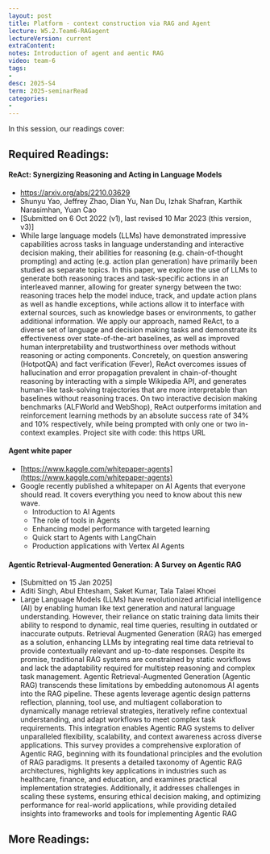 ```yaml
---
layout: post
title: Platform - context construction via RAG and Agent
lecture: W5.2.Team6-RAGagent
lectureVersion: current
extraContent: 
notes: Introduction of agent and aentic RAG
video: team-6
tags:
- 
desc: 2025-S4
term: 2025-seminarRead
categories:
- 
---
```



In this session, our readings cover: 

## Required Readings: 



#### ReAct: Synergizing Reasoning and Acting in Language Models
+ https://arxiv.org/abs/2210.03629
+ Shunyu Yao, Jeffrey Zhao, Dian Yu, Nan Du, Izhak Shafran, Karthik Narasimhan, Yuan Cao
+ [Submitted on 6 Oct 2022 (v1), last revised 10 Mar 2023 (this version, v3)]
+ While large language models (LLMs) have demonstrated impressive capabilities across tasks in language understanding and interactive decision making, their abilities for reasoning (e.g. chain-of-thought prompting) and acting (e.g. action plan generation) have primarily been studied as separate topics. In this paper, we explore the use of LLMs to generate both reasoning traces and task-specific actions in an interleaved manner, allowing for greater synergy between the two: reasoning traces help the model induce, track, and update action plans as well as handle exceptions, while actions allow it to interface with external sources, such as knowledge bases or environments, to gather additional information. We apply our approach, named ReAct, to a diverse set of language and decision making tasks and demonstrate its effectiveness over state-of-the-art baselines, as well as improved human interpretability and trustworthiness over methods without reasoning or acting components. Concretely, on question answering (HotpotQA) and fact verification (Fever), ReAct overcomes issues of hallucination and error propagation prevalent in chain-of-thought reasoning by interacting with a simple Wikipedia API, and generates human-like task-solving trajectories that are more interpretable than baselines without reasoning traces. On two interactive decision making benchmarks (ALFWorld and WebShop), ReAct outperforms imitation and reinforcement learning methods by an absolute success rate of 34% and 10% respectively, while being prompted with only one or two in-context examples. Project site with code: this https URL




#### Agent white paper 
+ [https://www.kaggle.com/whitepaper-agents](https://www.kaggle.com/whitepaper-agents)
+  Google recently published a whitepaper on AI Agents that everyone should read. It covers everything you need to know about this new wave.
	- Introduction to AI Agents
	- The role of tools in Agents
	- Enhancing model performance with targeted learning
	- Quick start to Agents with LangChain
	- Production applications with Vertex AI Agents




#### Agentic Retrieval-Augmented Generation: A Survey on Agentic RAG
+ [Submitted on 15 Jan 2025]
+ Aditi Singh, Abul Ehtesham, Saket Kumar, Tala Talaei Khoei
+ Large Language Models (LLMs) have revolutionized artificial intelligence (AI) by enabling human like text generation and natural language understanding. However, their reliance on static training data limits their ability to respond to dynamic, real time queries, resulting in outdated or inaccurate outputs. Retrieval Augmented Generation (RAG) has emerged as a solution, enhancing LLMs by integrating real time data retrieval to provide contextually relevant and up-to-date responses. Despite its promise, traditional RAG systems are constrained by static workflows and lack the adaptability required for multistep reasoning and complex task management. Agentic Retrieval-Augmented Generation (Agentic RAG) transcends these limitations by embedding autonomous AI agents into the RAG pipeline. These agents leverage agentic design patterns reflection, planning, tool use, and multiagent collaboration to dynamically manage retrieval strategies, iteratively refine contextual understanding, and adapt workflows to meet complex task requirements. This integration enables Agentic RAG systems to deliver unparalleled flexibility, scalability, and context awareness across diverse applications.
This survey provides a comprehensive exploration of Agentic RAG, beginning with its foundational principles and the evolution of RAG paradigms. It presents a detailed taxonomy of Agentic RAG architectures, highlights key applications in industries such as healthcare, finance, and education, and examines practical implementation strategies. Additionally, it addresses challenges in scaling these systems, ensuring ethical decision making, and optimizing performance for real-world applications, while providing detailed insights into frameworks and tools for implementing Agentic RAG
   


## More Readings: 


